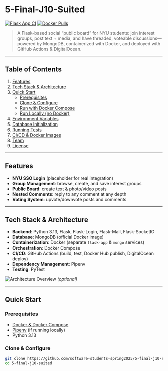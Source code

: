 # 5-Final-J10-Suited

[![Flask App CI](https://img.shields.io/github/actions/workflow/status/software-students-spring2025/5-final-j10-suited/flask-app.yml?branch=main)](https://github.com/software-students-spring2025/5-final-j10-suited/actions)
[![Docker Pulls](https://img.shields.io/docker/pulls/<DOCKERHUB_USERNAME>/flask-app)](https://hub.docker.com/r/<DOCKERHUB_USERNAME>/flask-app)

> A Flask-based social “public board” for NYU students: join interest groups, post text + media, and have threaded, voteable discussions—powered by MongoDB, containerized with Docker, and deployed with GitHub Actions & DigitalOcean.

---

## Table of Contents

1. [Features](#features)  
2. [Tech Stack & Architecture](#tech-stack--architecture)  
3. [Quick Start](#quick-start)  
   - [Prerequisites](#prerequisites)  
   - [Clone & Configure](#clone--configure)  
   - [Run with Docker Compose](#run-with-docker-compose)  
   - [Run Locally (no Docker)](#run-locally-no-docker)  
4. [Environment Variables](#environment-variables)  
5. [Database Initialization](#database-initialization)  
6. [Running Tests](#running-tests)  
7. [CI/CD & Docker Images](#cicd--docker-images)  
8. [Team](#team)  
9. [License](#license)  

---

## Features

- **NYU SSO Login** (placeholder for real integration)  
- **Group Management**: browse, create, and save interest groups  
- **Public Board**: create text & photo/video posts  
- **Nested Comments**: reply to any comment at any depth  
- **Voting System**: upvote/downvote posts and comments  

---

## Tech Stack & Architecture

- **Backend**: Python 3.13, Flask, Flask-Login, Flask-Mail, Flask-SocketIO  
- **Database**: MongoDB (official Docker image)  
- **Containerization**: Docker (separate `flask-app` & `mongo` services)  
- **Orchestration**: Docker Compose  
- **CI/CD**: GitHub Actions (build, test, Docker Hub publish, DigitalOcean deploy)  
- **Dependency Management**: Pipenv  
- **Testing**: PyTest  

![Architecture Overview](docs/architecture.png) *(optional)*

---

## Quick Start

### Prerequisites

- [Docker & Docker Compose](https://docs.docker.com/)  
- [Pipenv](https://pipenv.pypa.io/) (if running locally)  
- Python 3.13  

### Clone & Configure

```bash
git clone https://github.com/software-students-spring2025/5-final-j10-suited.git
cd 5-final-j10-suited
